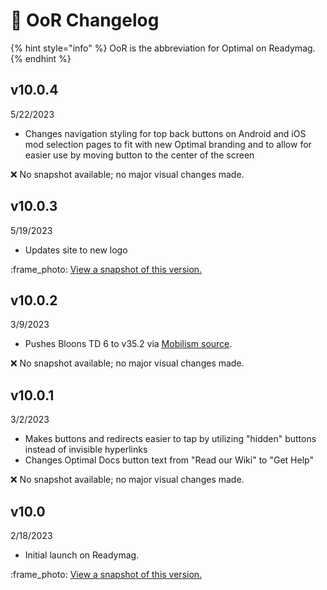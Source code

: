 # 📗 OoR Changelog

{% hint style="info" %}
OoR is the abbreviation for Optimal on Readymag.
{% endhint %}

## v10.0.4

5/22/2023

* Changes navigation styling for top back buttons on Android and iOS mod selection pages to fit with new Optimal branding and to allow for easier use by moving button to the center of the screen

:x: No snapshot available; no major visual changes made.

## v10.0.3

5/19/2023

* Updates site to new logo&#x20;

:frame\_photo: [View a snapshot of this version.](https://github.com/gabefletch/optimal-snapshots/assets/38300939/6435ab82-c880-46f9-8c14-2877470809ec)

## v10.0.2

3/9/2023

* Pushes Bloons TD 6 to v35.2 via [Mobilism source](https://forum.mobilism.me/viewtopic.php?f=456\&t=5167328\&hilit=Bloons).

:x: No snapshot available; no major visual changes made.

## v10.0.1

3/2/2023

* Makes buttons and redirects easier to tap by utilizing "hidden" buttons instead of invisible hyperlinks
* Changes Optimal Docs button text from "Read our Wiki" to "Get Help"

:x: No snapshot available; no major visual changes made.

## v10.0

2/18/2023

* Initial launch on Readymag.

:frame\_photo: [View a snapshot of this version.](https://user-images.githubusercontent.com/38300939/219841087-5c0e5333-c559-4b38-997a-fe46529ed6b3.png)
